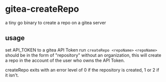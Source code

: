 # gitea-createRepo
a tiny go binary to create a repo on a gitea server

## usage

set API_TOKEN to a gitea API Token
run `createRepo <repoName>` 
`<repoName>`  should be in the form of "repository" without an organization, this will create a repo in the
account of the user who owns the API Token.

createRepo exits with an error level of 0 if the repository is created, 1 or 2 if it isn't.